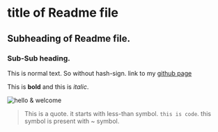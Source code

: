# title of Readme file
## Subheading of Readme file.
### Sub-Sub heading.

This is normal text. So without hash-sign.
link to my [github page](https://github.com/moonknight-007/hello)

This is **bold** and this is _italic_.

![hello & welcome](https://sendgrid.com/wp-content/uploads/2014/02/Hello_and_welcome.jpg)

> This is a quote. it starts with less-than symbol.
`this is code`. this symbol is present with ~ symbol.
